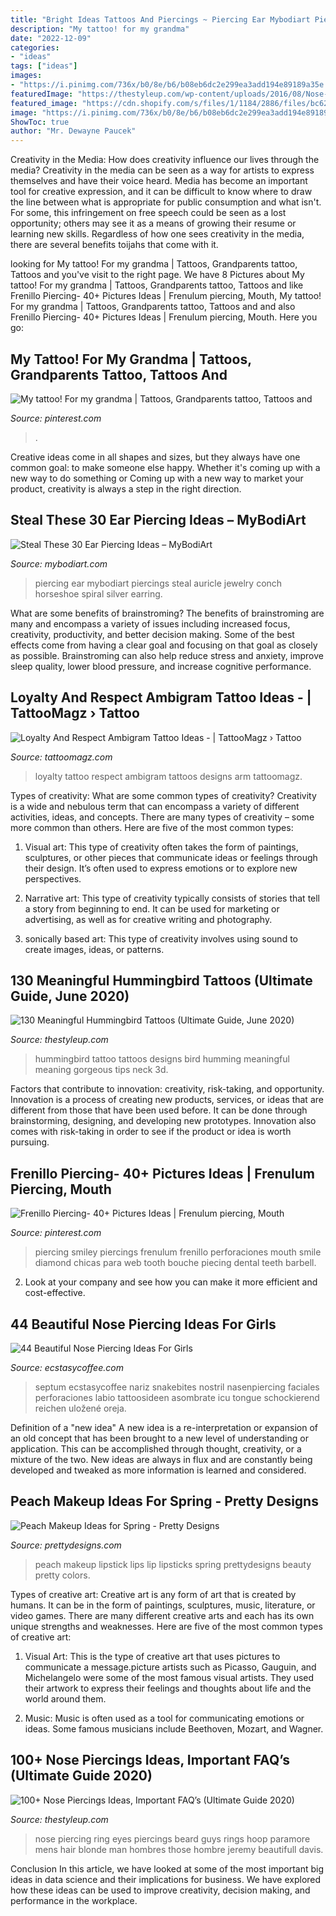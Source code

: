 ```yaml
---
title: "Bright Ideas Tattoos And Piercings ~ Piercing Ear Mybodiart Piercings Steal Auricle Jewelry Conch Horseshoe Spiral Silver Earring"
description: "My tattoo! for my grandma"
date: "2022-12-09"
categories:
- "ideas"
tags: ["ideas"]
images:
- "https://i.pinimg.com/736x/b0/8e/b6/b08eb6dc2e299ea3add194e89189a35e.jpg"
featuredImage: "https://thestyleup.com/wp-content/uploads/2016/08/Nose-Piercing-designs61.jpg"
featured_image: "https://cdn.shopify.com/s/files/1/1184/2886/files/bc6263487b593f4aacf38961a0fb5e18_2048x2048.jpg?v=1497728225"
image: "https://i.pinimg.com/736x/b0/8e/b6/b08eb6dc2e299ea3add194e89189a35e.jpg"
ShowToc: true
author: "Mr. Dewayne Paucek"
---
```



Creativity in the Media: How does creativity influence our lives through the media?
Creativity in the media can be seen as a way for artists to express themselves and have their voice heard. Media has become an important tool for creative expression, and it can be difficult to know where to draw the line between what is appropriate for public consumption and what isn't. For some, this infringement on free speech could be seen as a lost opportunity; others may see it as a means of growing their resume or learning new skills. Regardless of how one sees creativity in the media, there are several benefits toijahs that come with it.

	

		
looking for My tattoo! For my grandma | Tattoos, Grandparents tattoo, Tattoos and you've visit to the right page. We have 8 Pictures about My tattoo! For my grandma | Tattoos, Grandparents tattoo, Tattoos and like Frenillo Piercing- 40+ Pictures Ideas | Frenulum piercing, Mouth, My tattoo! For my grandma | Tattoos, Grandparents tattoo, Tattoos and and also Frenillo Piercing- 40+ Pictures Ideas | Frenulum piercing, Mouth. Here you go:
		
    
## My Tattoo! For My Grandma | Tattoos, Grandparents Tattoo, Tattoos And

<img loading=lazy src="https://i.pinimg.com/736x/e5/e8/26/e5e826d993e8124bb36f4b1c3ab5e182--grandparent-obsession.jpg" onerror="this.onerror=null;this.src='https://tse3.mm.bing.net/th?id=OIP.xUhK8dHl6NsR3Tg8PM0ZtwHaJ6&amp;pid=15.1';" alt="My tattoo! For my grandma | Tattoos, Grandparents tattoo, Tattoos and">

_Source: pinterest.com_

>. 

	

Creative ideas come in all shapes and sizes, but they always have one common goal: to make someone else happy. Whether it's coming up with a new way to do something or Coming up with a new way to market your product, creativity is always a step in the right direction.

    
## Steal These 30 Ear Piercing Ideas – MyBodiArt

<img loading=lazy src="https://cdn.shopify.com/s/files/1/1184/2886/files/bc6263487b593f4aacf38961a0fb5e18_2048x2048.jpg?v=1497728225" onerror="this.onerror=null;this.src='https://tse1.mm.bing.net/th?id=OIP.yO89Yi_DVAFnYTWLCrZVXwHaKd&amp;pid=15.1';" alt="Steal These 30 Ear Piercing Ideas – MyBodiArt">

_Source: mybodiart.com_

>piercing ear mybodiart piercings steal auricle jewelry conch horseshoe spiral silver earring. 

	

What are some benefits of brainstroming?
The benefits of brainstroming are many and encompass a variety of issues including increased focus, creativity, productivity, and better decision making. Some of the best effects come from having a clear goal and focusing on that goal as closely as possible. Brainstroming can also help reduce stress and anxiety, improve sleep quality, lower blood pressure, and increase cognitive performance.

    
## Loyalty And Respect Ambigram Tattoo Ideas - | TattooMagz › Tattoo

<img loading=lazy src="https://tattoomagz.com/wp-content/uploads/respect-and-loyalty-tattoo-loyalty-n-respect-tattoo-picture-at-checkoutmyink-26502.jpg" onerror="this.onerror=null;this.src='https://tse3.mm.bing.net/th?id=OIP.TGCCE1lo6Ljgm7ely_c6pQHaE7&amp;pid=15.1';" alt="Loyalty And Respect Ambigram Tattoo Ideas - | TattooMagz › Tattoo">

_Source: tattoomagz.com_

>loyalty tattoo respect ambigram tattoos designs arm tattoomagz. 

	

Types of creativity: What are some common types of creativity?
Creativity is a wide and nebulous term that can encompass a variety of different activities, ideas, and concepts. There are many types of creativity – some more common than others. Here are five of the most common types:
1. Visual art: This type of creativity often takes the form of paintings, sculptures, or other pieces that communicate ideas or feelings through their design. It’s often used to express emotions or to explore new perspectives.

2. Narrative art: This type of creativity typically consists of stories that tell a story from beginning to end. It can be used for marketing or advertising, as well as for creative writing and photography.

3. sonically based art: This type of creativity involves using sound to create images, ideas, or patterns.

    
## 130 Meaningful Hummingbird Tattoos (Ultimate Guide, June 2020)

<img loading=lazy src="https://thestyleup.com/wp-content/uploads/2015/03/HUMMINGBIRD-TATTOO-DESIGNS-15.jpg" onerror="this.onerror=null;this.src='https://tse3.mm.bing.net/th?id=OIP.BBHvCvqC7q3RZySsjfiURQHaK6&amp;pid=15.1';" alt="130 Meaningful Hummingbird Tattoos (Ultimate Guide, June 2020)">

_Source: thestyleup.com_

>hummingbird tattoo tattoos designs bird humming meaningful meaning gorgeous tips neck 3d. 

	

Factors that contribute to innovation: creativity, risk-taking, and opportunity.
Innovation is a process of creating new products, services, or ideas that are different from those that have been used before. It can be done through brainstorming, designing, and developing new prototypes. Innovation also comes with risk-taking in order to see if the product or idea is worth pursuing.

    
## Frenillo Piercing- 40+ Pictures Ideas | Frenulum Piercing, Mouth

<img loading=lazy src="https://i.pinimg.com/736x/b0/8e/b6/b08eb6dc2e299ea3add194e89189a35e.jpg" onerror="this.onerror=null;this.src='https://tse2.mm.bing.net/th?id=OIP.qJOelNxM9o7U01ws1O9oiwHaLy&amp;pid=15.1';" alt="Frenillo Piercing- 40+ Pictures Ideas | Frenulum piercing, Mouth">

_Source: pinterest.com_

>piercing smiley piercings frenulum frenillo perforaciones mouth smile diamond chicas para web tooth bouche piecing dental teeth barbell. 

	

2. Look at your company and see how you can make it more efficient and cost-effective.

    
## 44 Beautiful Nose Piercing Ideas For Girls

<img loading=lazy src="https://i1.wp.com/www.ecstasycoffee.com/wp-content/uploads/2016/12/Thin-and-thick-nose-jewelry.jpg?resize=600%2C820&amp;ssl=1" onerror="this.onerror=null;this.src='https://tse1.mm.bing.net/th?id=OIP.-XRvWU1PiXSUDaNgImxDegHaKH&amp;pid=15.1';" alt="44 Beautiful Nose Piercing Ideas For Girls">

_Source: ecstasycoffee.com_

>septum ecstasycoffee nariz snakebites nostril nasenpiercing faciales perforaciones labio tattoosideen asombrate icu tongue schockierend reichen uložené oreja. 

	

Definition of a "new idea"
A new idea is a re-interpretation or expansion of an old concept that has been brought to a new level of understanding or application. This can be accomplished through thought, creativity, or a mixture of the two. New ideas are always in flux and are constantly being developed and tweaked as more information is learned and considered.

    
## Peach Makeup Ideas For Spring - Pretty Designs

<img loading=lazy src="http://www.prettydesigns.com/wp-content/uploads/2015/03/Best-Peach-Lips.jpg" onerror="this.onerror=null;this.src='https://tse3.mm.bing.net/th?id=OIP.t4MOCHF86EoSOLGD6jzbLQHaMJ&amp;pid=15.1';" alt="Peach Makeup Ideas for Spring - Pretty Designs">

_Source: prettydesigns.com_

>peach makeup lipstick lips lip lipsticks spring prettydesigns beauty pretty colors. 

	

Types of creative art:
Creative art is any form of art that is created by humans. It can be in the form of paintings, sculptures, music, literature, or video games. There are many different creative arts and each has its own unique strengths and weaknesses. Here are five of the most common types of creative art:
1. Visual Art: This is the type of creative art that uses pictures to communicate a message.picture artists such as Picasso, Gauguin, and Michelangelo were some of the most famous visual artists. They used their artwork to express their feelings and thoughts about life and the world around them.

2. Music: Music is often used as a tool for communicating emotions or ideas. Some famous musicians include Beethoven, Mozart, and Wagner.

    
## 100+ Nose Piercings Ideas, Important FAQ’s (Ultimate Guide 2020)

<img loading=lazy src="https://thestyleup.com/wp-content/uploads/2016/08/Nose-Piercing-designs61.jpg" onerror="this.onerror=null;this.src='https://tse4.mm.bing.net/th?id=OIP.ae4iCbJwUK6ouK6SLFJlWQHaKX&amp;pid=15.1';" alt="100+ Nose Piercings Ideas, Important FAQ’s (Ultimate Guide 2020)">

_Source: thestyleup.com_

>nose piercing ring eyes piercings beard guys rings hoop paramore mens hair blonde man hombres those hombre jeremy beautifull davis. 

	

Conclusion
In this article, we have looked at some of the most important big ideas in data science and their implications for business. We have explored how these ideas can be used to improve creativity, decision making, and performance in the workplace.

